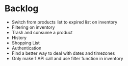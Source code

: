 # Backlog
- Switch from products list to expired list on inventory
- Filtering on inventory
- Trash and consume a product
- History
- Shopping List
- Authentication
- Find a better way to deal with dates and timezones
- Only make 1 API call and use filter function in inventory
